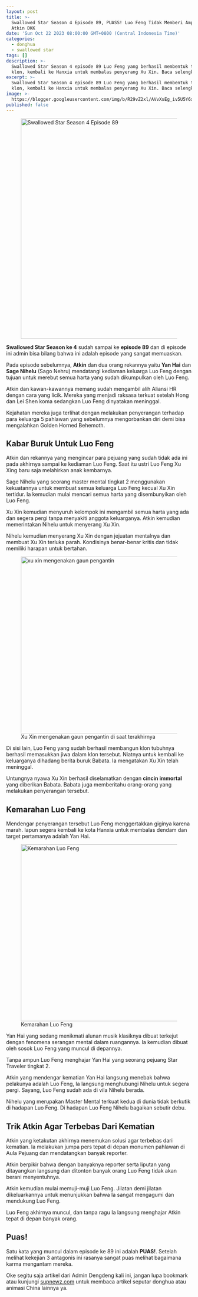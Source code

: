 ```yaml
---
layout: post
title: >-
  Swallowed Star Season 4 Episode 89, PUASS! Luo Feng Tidak Memberi Ampun Kepada
  Atkin DKK
date: 'Sun Oct 22 2023 08:00:00 GMT+0800 (Central Indonesia Time)'
categories:
  - donghua
  - swallowed star
tags: []
description: >-
  Swallowed Star Season 4 episode 89 Luo Feng yang berhasil membentuk tubuh
  klon, kembali ke Hanxia untuk membalas penyerang Xu Xin. Baca selengkapnya
excerpt: >-
  Swallowed Star Season 4 episode 89 Luo Feng yang berhasil membentuk tubuh
  klon, kembali ke Hanxia untuk membalas penyerang Xu Xin. Baca selengkapnya
image: >-
  https://blogger.googleusercontent.com/img/b/R29vZ2xl/AVvXsEg_iv5U5Y6x-gX3ZyXcW_MxGHllPACkY92dpvB5UO7APlpBImOT7ED0MTYuWY0VjGAFa1MKBjtWHIDa2dgQdn6dzkmLL8z-u3KLgOEIAJeTI0d-jnCB-AgnmTHcoTKTW1xPpJ_IDSwoAB256ApmTqof5IbHsQGi-4mCI0yduAXJl5Ap9iCfPKwE0u2PRiQ/h169-w300-rw/luo-feng-vs-atkin.webp
published: false
---
```

<figure>
	<img alt="Swallowed Star Season 4 Episode 89" height="598" src="https://blogger.googleusercontent.com/img/b/R29vZ2xl/AVvXsEg_iv5U5Y6x-gX3ZyXcW_MxGHllPACkY92dpvB5UO7APlpBImOT7ED0MTYuWY0VjGAFa1MKBjtWHIDa2dgQdn6dzkmLL8z-u3KLgOEIAJeTI0d-jnCB-AgnmTHcoTKTW1xPpJ_IDSwoAB256ApmTqof5IbHsQGi-4mCI0yduAXJl5Ap9iCfPKwE0u2PRiQ/s1600-rw/luo-feng-vs-atkin.webp" width="1063" />
</figure>
<p><strong>Swallowed Star Season ke 4</strong> sudah sampai ke <strong>episode 89</strong> dan di episode ini admin bisa bilang bahwa ini adalah episode yang sangat memuaskan.</p>
<p>Pada episode sebelumnya, <b>Atkin</b> dan dua orang rekannya yaitu <b>Yan Hai</b> dan <b>Sage Nihelu</b> (Sago Nehru) mendatangi kediaman keluarga Luo Feng dengan tujuan untuk merebut semua harta yang sudah dikumpulkan oleh Luo Feng.</p>
<p>Atkin dan kawan-kawannya memang sudah mengambil alih Aliansi HR dengan cara yang licik. Mereka yang menjadi raksasa terkuat setelah Hong dan Lei Shen koma sedangkan Luo Feng dinyatakan meninggal.</p>
<p>Kejahatan mereka juga terlihat dengan melakukan penyerangan terhadap para keluarga 5 pahlawan yang sebelumnya mengorbankan diri demi bisa mengalahkan Golden Horned Behemoth.</p>
<h2>Kabar Buruk Untuk Luo Feng</h2>
<p>Atkin dan rekannya yang mengincar para pejuang yang sudah tidak ada ini pada akhirnya sampai ke kediaman Luo Feng. Saat itu ustri Luo Feng Xu Xing baru saja melahirkan anak kembarnya.</p>
<p>Sage Nihelu yang seorang master mental tingkat 2 menggunakan kekuatannya untuk membuat semua keluarga Luo Feng kecual Xu Xin tertidur. Ia kemudian mulai mencari semua harta yang disembunyikan oleh Luo Feng.</p>
<p>Xu Xin kemudian menyuruh kelompok ini mengambil semua harta yang ada dan segera pergi tanpa menyakiti anggota keluarganya. Atkin kemudian memerintakan Nihelu untuk menyerang Xu Xin.</p>
<p>Nihelu kemudian menyerang Xu Xin dengan jejuatan mentalnya dan membuat Xu Xin terluka parah. Kondisinya benar-benar kritis dan tidak memiliki harapan untuk bertahan.</p>
<figure>
	<img alt="xu xin mengenakan gaun pengantin" height="480" width="1024" src="https://blogger.googleusercontent.com/img/b/R29vZ2xl/AVvXsEhu2oamnOVoP58hvWhph8bag8VC7uy0LHEC_JUc7_MPlWaBrN4U4Og_7TVKiImMzFKdlkUl4QgCHJF38q0CX8WUEM-8qj2VNkabCN5pnXg6r_mydA79Kjb9k0g5KnJ2P_Hb9i4O9SZuzKYvTg5kElT40uNgzKRwne4Cb3wY1NRQfq8jEBxoKOk-6_pe7xc/s1600-rw/xu-xin-min.webp"/>
	<figcaption>Xu Xin mengenakan gaun pengantin di saat terakhirnya</figcaption>
</figure>
<p>Di sisi lain, Luo Feng yang sudah berhasil membangun klon tubuhnya berhasil memasukkan jiwa dalam klon tersebut. Niatnya untuk kembali ke keluarganya dihadang berita buruk Babata. Ia mengatakan Xu Xin telah meninggal.</p>
<p>Untungnya nyawa Xu Xin berhasil diselamatkan dengan <strong>cincin immortal</strong> yang diberikan Babata. Babata juga memberitahu orang-orang yang melakukan penyerangan tersebut.</p>
<h2>Kemarahan Luo Feng</h2>
<p>Mendengar penyerangan tersebut Luo Feng menggertakkan giginya karena marah. Iapun segera kembali ke kota Hanxia untuk membalas dendam dan target pertamanya adalah Yan Hai.</p>
<figure>
	<img alt="Kemarahan Luo Feng" height="480" width="1024" src="https://blogger.googleusercontent.com/img/b/R29vZ2xl/AVvXsEiE4HRqxbBRhquY8G_D7hz7hDQcse143Ti5LN2QlkUQ8ta7n1BNaBBi97yFFK0ORTv15gKYWALfrqj5NYbziznV5Om3KpO_1yqVcS4BLWE1XfJyVBXRDxILgHOnQFcT0N8pbRO_omSh_WGhlMbHMZgjfpkrt3pozoxNG4yy-u66TZvJREY-ZY84gqcjPVY/s1600-rw/kemarahan-luo-feng-min.webp"/>
	<figcaption>Kemarahan Luo Feng</figcaption>
</figure>
<p>Yan Hai yang sedang menikmati alunan musik klasiknya dibuat terkejut dengan fenomena serangan mental dalam ruangannya. Ia kemudian dibuat oleh sosok Luo Feng yang muncul di depannya.</p>
<p>Tanpa ampun Luo Feng menghajar Yan Hai yang seorang pejuang Star Traveler tingkat 2.</p>
<p>Atkin yang mendengar kematian Yan Hai langsung menebak bahwa pelakunya adalah Luo Feng, Ia langsung menghubungi Nihelu untuk segera pergi. Sayang, Luo Feng sudah ada di vila Nihelu berada.</p>
<p>Nihelu yang merupakan Master Mental terkuat kedua di dunia tidak berkutik di hadapan Luo Feng. Di hadapan Luo Feng Nihelu bagaikan sebutir debu.</p>
<h2>Trik Atkin Agar Terbebas Dari Kematian</h2>
<p>Atkin yang ketakutan akhirnya menemukan solusi agar terbebas dari kematian. Ia melakukan jumpa pers tepat di depan monumen pahlawan di Aula Pejuang dan mendatangkan banyak reporter.</p>
<p>Atkin berpikir bahwa dengan banyaknya reporter serta liputan yang ditayangkan langsung dan ditonton banyak orang Luo Feng tidak akan berani menyentuhnya.</p>
<p>Atkin kemudian mulai memuji-muji Luo Feng. Jilatan demi jilatan dikeluarkannya untuk menunjukkan bahwa Ia sangat mengagumi dan mendukung Luo Feng.</p>
<p>Luo Feng akhirnya muncul, dan tanpa ragu Ia langsung menghajar Atkin tepat di depan banyak orang.</p>
<h2>Puas!</h2>
<p>Satu kata yang muncul dalam episode ke 89 ini adalah <strong>PUAS!</strong>. Setelah melihat kekejian 3 antagonis ini rasanya sangat puas melihat bagaimana karma mengantam mereka.</p>
<p>Oke segitu saja artikel dari Admin Dengdeng kali ini, jangan lupa bookmark atau kunjungi <a href="https://www.supnewz.com/search/label/donghua">supnewz.com</a> untuk membaca artikel seputar donghua atau animasi China lainnya ya.</p>
